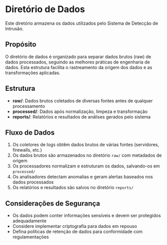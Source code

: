 # Diretório de Dados

Este diretório armazena os dados utilizados pelo Sistema de Detecção de Intrusão.

## Propósito

O diretório de dados é organizado para separar dados brutos (raw) de dados processados, seguindo as melhores práticas de engenharia de dados. Esta estrutura facilita o rastreamento da origem dos dados e as transformações aplicadas.

## Estrutura

- **raw/**: Dados brutos coletados de diversas fontes antes de qualquer processamento
- **processed/**: Dados após normalização, limpeza e transformação
- **reports/**: Relatórios e resultados de análises gerados pelo sistema

## Fluxo de Dados

1. Os coletores de logs obtêm dados brutos de várias fontes (servidores, firewalls, etc.)
2. Os dados brutos são armazenados no diretório `raw/` com metadados de origem
3. Os processadores normalizam e estruturam os dados, salvando-os em `processed/`
4. Os analisadores detectam anomalias e geram alertas baseados nos dados processados
5. Os relatórios e resultados são salvos no diretório `reports/`

## Considerações de Segurança

- Os dados podem conter informações sensíveis e devem ser protegidos adequadamente
- Considere implementar criptografia para dados em repouso
- Defina políticas de retenção de dados para conformidade com regulamentações
